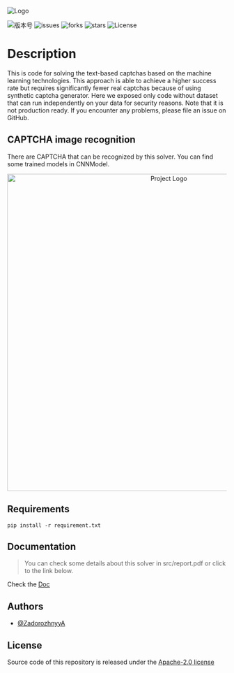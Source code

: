 ![Logo](https://i.ibb.co/YQ4qCPm/Color-logo-with-background.png)

![版本号](https://img.shields.io/badge/Version-Alpha--0.0.1-blue)
![issues](https://img.shields.io/github/issues/Alexander-Zadorozhnyy/CGAN_CAPTCHA_SOLVER)
![forks](https://img.shields.io/github/forks/Alexander-Zadorozhnyy/CGAN_CAPTCHA_SOLVER)
![stars](https://img.shields.io/github/stars/Alexander-Zadorozhnyy/CGAN_CAPTCHA_SOLVER)
![License](https://img.shields.io/github/license/Alexander-Zadorozhnyy/CGAN_CAPTCHA_SOLVER)

# Description

This is code for solving the text-based captchas based on the machine learning technologies. This approach is able to
achieve a higher success rate but requires significantly fewer real captchas because of using synthetic captcha
generator. Here we exposed only code without dataset that can run independently on your data for security reasons. Note
that it is not production ready. If you encounter any problems, please file an issue on GitHub.

## CAPTCHA image recognition

There are CAPTCHA that can be recognized by this solver. You can find some trained models in CNNModel.
<p align="center">
      <img src="https://i.ibb.co/mGM2wRx/cap.png" alt="Project Logo" width="726">
</p>

## Requirements

```shell
pip install -r requirement.txt
```

## Documentation

> You can check some details about this solver in src/report.pdf or click to the link below.

Check the [Doc](https://github.com/Alexander-Zadorozhnyy/CGAN_CAPTCHA_SOLVER/src/report.pdf)

## Authors

- [@ZadorozhnyyA](https://github.com/Alexander-Zadorozhnyy)

## License

Source code of this repository is released under
the [Apache-2.0 license](https://choosealicense.com/licenses/apache-2.0/)

